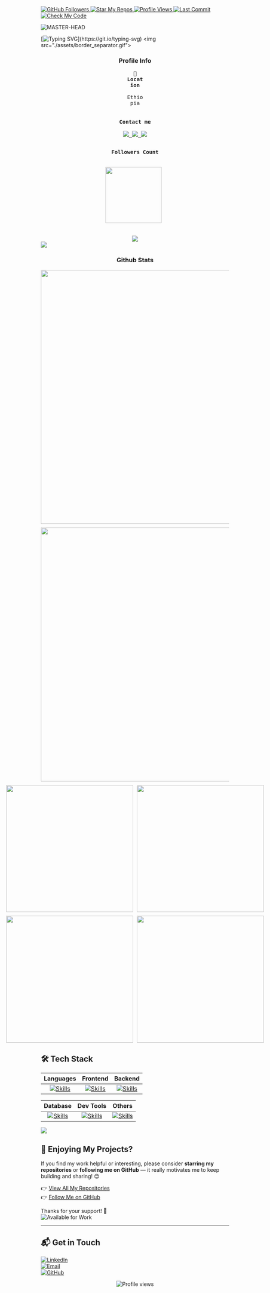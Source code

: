 <a href="https://github.com/NatiDevHQ">
  <img src="https://img.shields.io/github/followers/NatiDevHQ?label=Followers&style=social" alt="GitHub Followers" />
</a>
<a href="https://github.com/NatiDevHQ?tab=repositories">
  <img src="https://img.shields.io/badge/🌟%20Star%20My%20Repos-NatiDevHQ-blueviolet" alt="Star My Repos" />
</a>
<a href="https://github.com/NatiDevHQ">
  <img src="https://komarev.com/ghpvc/?username=NatiDevHQ&label=Profile%20Views&color=0e75b6&style=flat" alt="Profile Views" />
</a>
<a href="https://github.com/NatiDevHQ">
  <img src="https://img.shields.io/github/last-commit/NatiDevHQ/NatiDevHQ?color=green" alt="Last Commit" />
</a>
<a href="https://github.com/NatiDevHQ">
  <img src="https://img.shields.io/badge/Check%20My-Code-blue?style=flat&logo=github" alt="Check My Code" />
</a>

![MASTER-HEAD](./assets/api_animated_gif.gif)

[![Typing SVG](https://readme-typing-svg.herokuapp.com?font=Fira+Code&pause=1000&color=0EF7BB&width=850&height=40&lines=Hi+there+%F0%9F%91%8B%2C+I'm+Natnael%2C+Thanks+for+visiting!;If+you+like+my+work%2C+consider+giving+my+repos+a+%E2%AD%90+%E2%80%94+it+really+helps!)](https://git.io/typing-svg)
<img src="./assets/border_separator.gif">

<div align="center">
  <div align="center">
    <h3>Profile Info</h3>
    <kbd>
      <div align="center">
        <p style="width:50px; height: 100px;">
          <strong>📍 Location</strong><br><br>
          Ethiopia
        </p>
      </div>
    </kbd>
    <kbd>
      <div align="center">
        <p><br><strong>Contact me</strong><br><br>
          <a href="mailto:natgech624@gmail.com">
            <img src="https://skillicons.dev/icons?i=gmail" />
          </a>
          <a href="https://github.com/NatiDevHQ">
            <img src="https://skillicons.dev/icons?i=github" />
          </a>
          <a href="https://www.linkedin.com/in/natnael-getachew-b4a592341/">
            <img src="https://skillicons.dev/icons?i=linkedin" />
          </a>
        </p>
      </div>
    </kbd>
    <kbd>
      <div align="center">
        <p><br><strong>Followers Count</strong><br><br><br>
          <img src="https://img.shields.io/github/followers/NatiDevHQ?label=Followers&style=social" width="150px"> 
        </p>
      </div>
    </kbd>
  </div>
</div>

<br>
<div align="center">
  <img src="./assets/terminal.gif" />
</div>
<img src="./assets/border_separator.gif">

<!-- Github Stats -->
<div align="center">
  <h3>Github Stats</h3>
  

  <div style="display: flex; justify-content: center; gap: 10px; margin-bottom: 10px;">
    <img src="http://github-profile-summary-cards.vercel.app/api/cards/profile-details?username=NatiDevHQ&theme=tokyonight" width="680px" />
  </div>

  <div style="display: flex; justify-content: center; gap: 10px; margin-bottom: 10px;">
    <img src="https://streak-stats.demolab.com?user=NatiDevHQ&theme=tokyonight&hide_border=true" width="680px" />
  </div>

  <div style="display: flex; justify-content: center; gap: 10px; margin-bottom: 10px;">
    <img src="http://github-profile-summary-cards.vercel.app/api/cards/repos-per-language?username=NatiDevHQ&theme=tokyonight" width="340px" />
    <img src="http://github-profile-summary-cards.vercel.app/api/cards/most-commit-language?username=NatiDevHQ&theme=tokyonight" width="340px" />
  </div>

  <div style="display: flex; justify-content: center; gap: 10px; margin-bottom: 10px;">
    <img src="http://github-profile-summary-cards.vercel.app/api/cards/stats?username=NatiDevHQ&theme=tokyonight" width="340px" />
    <img src="http://github-profile-summary-cards.vercel.app/api/cards/productive-time?username=NatiDevHQ&theme=tokyonight&utcOffset=+3.0" width="340px" />
  </div>
</div>

## 🛠️ Tech Stack

| **Languages** | **Frontend** | **Backend** |
|:-------------:|:------------:|:-----------:|
| [![Skills](https://skillicons.dev/icons?i=js,java,cpp,php,python)](https://skillicons.dev) | [![Skills](https://skillicons.dev/icons?i=react,tailwind,bootstrap,vite)](https://skillicons.dev) | [![Skills](https://skillicons.dev/icons?i=nodejs,express,firebase)](https://skillicons.dev) |

| **Database** | **Dev Tools** | **Others** |
|:------------:|:-------------:|:----------:|
| [![Skills](https://skillicons.dev/icons?i=mysql,mongodb,firebase)](https://skillicons.dev) | [![Skills](https://skillicons.dev/icons?i=git,vercel,figma)](https://skillicons.dev) | [![Skills](https://skillicons.dev/icons?i=npm,jquery)](https://skillicons.dev) |

<img src="./assets/border_separator.gif">

## 🌟 Enjoying My Projects?

If you find my work helpful or interesting, please consider **starring my repositories** or **following me on GitHub** — it really motivates me to keep building and sharing! 😊

👉 [View All My Repositories](https://github.com/NatiDevHQ?tab=repositories)  
👉 [Follow Me on GitHub](https://github.com/NatiDevHQ)

Thanks for your support! 💖  
![Available for Work](https://img.shields.io/badge/Available%20for%20Work-Yes-brightgreen)

---

## 📬 Get in Touch

[![LinkedIn](https://img.shields.io/badge/LinkedIn-%230077B5.svg?style=for-the-badge&logo=linkedin&logoColor=white)](https://www.linkedin.com/in/natnael-getachew-b4a592341)  
[![Email](https://img.shields.io/badge/Email-D14836?style=for-the-badge&logo=gmail&logoColor=white)](mailto:natgech624@gmail.com)  
[![GitHub](https://img.shields.io/badge/GitHub-100000?style=for-the-badge&logo=github&logoColor=white)](https://github.com/NatiDevHQ)

<p align="center">
  <img src="https://komarev.com/ghpvc/?username=NatiDevHQ&label=Profile%20views&color=0e75b6&style=flat" alt="Profile views" />
</p>
